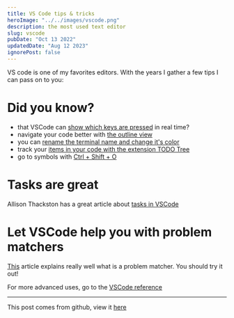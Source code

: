 ```yaml
---
title: VS Code tips & tricks
heroImage: "../../images/vscode.png"
description: the most used text editor
slug: vscode
pubDate: "Oct 13 2022"
updatedDate: "Aug 12 2023"
ignorePost: false
---
```

VS code is one of my favorites editors. With the years I gather a few tips I can pass on to you:

# Did you know?

- that VSCode can [show which keys are pressed](https://www.youtube.com/shorts/iHLy8Lstopg) in real time?
- navigate your code better with [the outline view](https://www.youtube.com/shorts/_5EviVsd0Xo)
- you can [rename the terminal name and change it's color](https://youtube.com/shorts/9QC2SDkWyvI)
- track your [items in your code with the extension TODO Tree](https://www.youtube.com/shorts/_vNt04DimtU)
- go to symbols with [Ctrl + Shift + O](https://code.visualstudio.com/docs/languages/markdown#_go-to-header-in-file)

# Tasks are great

Allison Thackston has a great article about [tasks in VSCode](https://www.allisonthackston.com/articles/vscode-tasks.html)

# Let VSCode help you with problem matchers

[This](https://www.allisonthackston.com/articles/vscode-tasks-problemmatcher.html) article explains really well what is a problem matcher. You should try it out!

For more advanced uses, go to the [VSCode reference](https://code.visualstudio.com/docs/editor/tasks#_defining-a-multiline-problem-matcher)

---

This post comes from github, view it [here](https://github.com/AucaCoyan/blog/blob/main/vscode.md)
